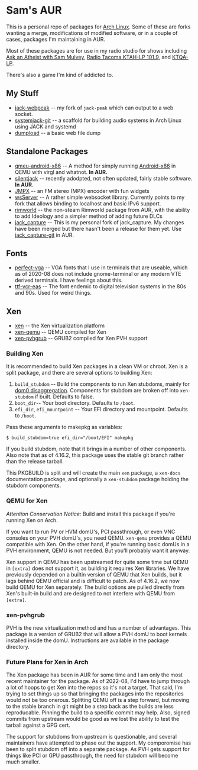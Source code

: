 # Sam's AUR

This is a personal repo of packages for [Arch Linux](http://archlinux.org).  Some of these are forks wanting a merge, modifications of modified software, or in a couple of cases, packages I'm maintaining in AUR.

Most of these packages are for use in my radio studio for shows including [Ask an Atheist with Sam Mulvey](https://atheist.radio), [Radio Tacoma KTAH-LP 101.9](http://radiotacoma.org), and [KTQA-LP](http://ktqa.org).

There's also a game I'm kind of addicted to.



## My Stuff
  * [jack-webpeak](https://github.com/refutationalist/jack-webpeak) -- my fork of `jack-peak` which can output to a web socket.
  * [systemjack-git](https://github.com/refutationalist/systemjack) -- a scaffold for building audio systems in Arch Linux using JACK and systemd
  * [dumpload](https://github.com/refutationalist/dumpload) -- a basic web file dump

## Standalone Packages

  * [qmeu-android-x86](https://aur.archlinux.org/packages/qemu-android-x86/) -- A method for simply running [Android-x86](http://android-x86.org) in QEMU with virgl and whatnot.  **In AUR.**
  * [silentjack](https://aur.archlinux.org/packages/silentjack) -- recently adodpted, not often updated, fairly stable software. **In AUR.**
  * [JMPX](http://jontio.zapto.org/hda1/paradise/jmpxencoder/jmpx.html) -- an FM stereo (MPX) encoder with fun widgets
  * [wsServer](https://github.com/Theldus/wsServer) -- A rather simple websocket library.   Currently points to my fork that allows binding to localhost and basic IPv6 support.
  * [rimworld](https://rimworldgame.com/) -- the non-steam Rimworld package from AUR, with the ability to add Ideology and a simpler method of adding future DLCs
  * [jack_capture](https://github.com/refutationalist/jack_capture) -- This is my personal fork of jack_capture.  My changes have been merged but there hasn't been a release for them yet.  Use [jack_capture-git](https://aur.archlinux.org/packages/jack_capture-git) in AUR.
  
## Fonts
  * [perfect-vga](http://laemeur.sdf.org/fonts/) -- VGA fonts that I use in terminals that are useable, which as of 2020-08 does not include gnome-terminal or any modern VTE derived terminals.  I have feelings about this.
  * [ttf-vcr-eas](https://www.fontzip.com/vcr-eas) -- The font endemic to digital television systems in the 80s and 90s.  Used for weird things.

 
## Xen

 * [xen](https://aur.archlinux.org/packages/xen/) -- the Xen virtualization platform 
 * [xen-qemu](https://qemu.org) -- QEMU compiled for Xen
 * [xen-pvhgrub](https://www.gnu.org/software/grub/) -- GRUB2 compiled for Xen PVH support

### Building Xen

It is recommended to build Xen packages in a clean VM or chroot.   Xen is a split package, and there are several options to building Xen:

  1) ``build_stubdom`` -- Build the components to run Xen stubdoms, mainly for [dom0 disaggregation](https://wiki.xenproject.org/wiki/Dom0_Disaggregation).  Components for stubdom are broken off into ``xen-stubdom`` if built.  Defaults to false.
  2) ``boot_dir``-- Your boot directory.  Defaults to ``/boot``.
  3) ``efi_dir``, ``efi_mountpoint`` -- Your EFI directory and mountpoint.   Defaults to ``/boot``.

Pass these arguments to makepkg as variables:

```
$ build_stubdom=true efi_dir="/boot/EFI" makepkg
```

If you build stubdom, note that it brings in a number of other components.   Also note that as of 4.16.2, this package uses the stable git branch rather than the release tarball.

This PKGBUILD is split and will create the main ``xen`` package, a ``xen-docs`` documentation package, and optionally a ``xen-stubdom`` package holding the stubdom components.


### QEMU for Xen

*Attention Conservation Notice:* Build and install this package if you're running Xen on Arch.

If you want to run PV or HVM domU's, PCI passthrough, or even VNC consoles on your PVH domU's, you need QEMU.  ``xen-qemu`` provides a QEMU compatible with Xen.   On the other hand, if you're running basic domUs in a PVH environment, QEMU is not needed.  But you'll probably want it anyway.

Xen support in QEMU has been upstreamed for quite some time but QEMU in ``[extra]`` does not support it, as building it requires Xen libraries.  We have previously depended on a builtin version of QEMU that Xen builds, but it lags behind QEMU official and is difficult to patch.  As of 4.16.2, we now build QEMU for Xen separately.  The build options are pulled directly from Xen's built-in build and are designed to not interfere with QEMU from ``[extra]``.


### xen-pvhgrub

PVH is the new virtualization method and has a number of advantages.  This package is a version of GRUB2 that will allow a PVH domU to boot kernels installed inside the domU.   Instructions are available in the package directory.

### Future Plans for Xen in Arch

The Xen package has been in AUR for some time and I am only the most recent maintainer for the package.  As of 2022-08, I'd have to jump through a lot of hoops to get Xen into the repos so it's not a target.  That said, I'm trying to set things up so that bringing the packages into the repositories would not be too onerous.  Splitting QEMU off is a step forward, but moving to the stable branch in git might be a step back as the builds are less reproducable.  Pinning the build to a specific commit may help.  Also, signed commits from upstream would be good as we lost the ability to test the tarball against a GPG cert.

The support for stubdoms from upstream is questionable, and several maintainers have attempted to phase out the support.  My comporomise has been to split stubdom off into a separate package.  As PVH gets support for things like PCI or GPU passthrough, the need for stubdom will become much smaller.

